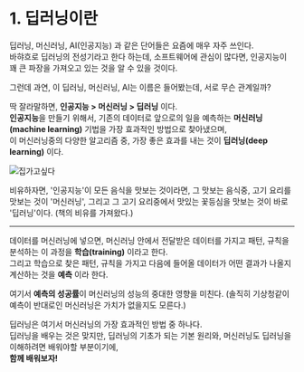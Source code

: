 # 1. 딥러닝이란

딥러닝, 머신러닝, AI(인공지능) 과 같은 단어들은 요즘에 매우 자주 쓰인다.  
바햐흐로 딥러닝의 전성기라고 한다 하는데, 소프트웨어에 관심이 많다면, 인공지능이 꽤 큰 파장을 가져오고 있는 것을 알 수 있을 것이다.  

그런데 과연, 이 딥러닝, 머신러닝, AI는 이름은 들어봤는데, 서로 무슨 관계일까?

딱 잘라말하면, **인공지능 > 머신러닝 > 딥러닝** 이다.  
**인공지능**을 만들기 위해서, 기존의 데이터로 앞으로의 일을 예측하는 **머신러닝(machine learning)** 기법을 가장 효과적인 방법으로 찾아냈으며,  
이 머신러닝중의 다양한 알고리즘 중, 가장 좋은 효과를 내는 것이 **딥러닝(deep learning)** 이다.

![집가고싶다](https://user-images.githubusercontent.com/48408417/84356010-8a62e000-abfe-11ea-888d-134ebf7d26e7.png)

비유하자면, '인공지능'이 모든 음식을 맛보는 것이라면, 그 맛보는 음식중, 고기 요리를 맛보는 것이 '머신러닝', 그리고 그 고기 요리중에서 맛있는 꽃등심을 맛보는 것이 바로 '딥러닝'이다. (책의 비유를 가져왔다.)


---

데이터를 머신러닝에 넣으면, 머신러닝 안에서 전달받은 데이터를 가지고 패턴, 규칙을 분석하는 이 과정을 **학습(training)** 이라고 한다.  
그리고 학습으로 찾은 패턴, 규칙을 가지고 다음에 들어올 데이터가 어떤 결과가 나올지 계산하는 것을 **예측** 이라 한다.

여기서 **예측의 성공률**이 머신러닝의 성능의 중대한 영향을 미친다. (솔직히 기상청같이 예측이 반대로인 머신러닝은 가치가 없을지도 모른다.)  

딥러닝은 여기서 머신러닝의 가장 효과적인 방법 중 하나다.  
딥러닝을 배우는 것은 맞지만, 딥러닝의 기초가 되는 기본 원리와, 머신러닝도 딥러닝을 이해하려면 배워야할 부분이기에,  
**함께 배워보자!**
